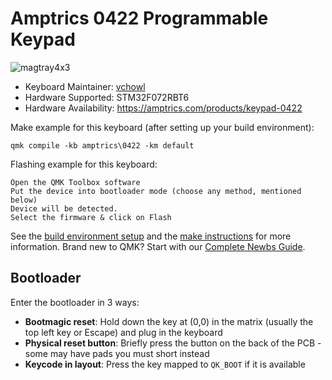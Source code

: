 # Amptrics 0422 Programmable Keypad
![magtray4x3](https://i.imgur.com/G5QMlpn_d.jpeg)


* Keyboard Maintainer: [vchowl](https://github.com/vchowl)
* Hardware Supported: STM32F072RBT6
* Hardware Availability: https://amptrics.com/products/keypad-0422

Make example for this keyboard (after setting up your build environment):

    qmk compile -kb amptrics\0422 -km default

Flashing example for this keyboard:

    Open the QMK Toolbox software
    Put the device into bootloader mode (choose any method, mentioned below)
    Device will be detected.
    Select the firmware & click on Flash

See the [build environment setup](https://docs.qmk.fm/#/getting_started_build_tools) and the [make instructions](https://docs.qmk.fm/#/getting_started_make_guide) for more information. Brand new to QMK? Start with our [Complete Newbs Guide](https://docs.qmk.fm/#/newbs).

## Bootloader

Enter the bootloader in 3 ways:

* **Bootmagic reset**: Hold down the key at (0,0) in the matrix (usually the top left key or Escape) and plug in the keyboard
* **Physical reset button**: Briefly press the button on the back of the PCB - some may have pads you must short instead
* **Keycode in layout**: Press the key mapped to `QK_BOOT` if it is available
